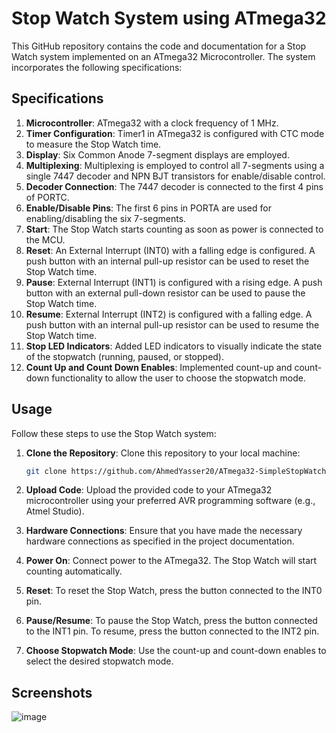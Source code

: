 # Stop Watch System using ATmega32

This GitHub repository contains the code and documentation for a Stop Watch system implemented on an ATmega32 Microcontroller. The system incorporates the following specifications:

## Specifications

1. **Microcontroller**: ATmega32 with a clock frequency of 1 MHz.
2. **Timer Configuration**: Timer1 in ATmega32 is configured with CTC mode to measure the Stop Watch time.
3. **Display**: Six Common Anode 7-segment displays are employed.
4. **Multiplexing**: Multiplexing is employed to control all 7-segments using a single 7447 decoder and NPN BJT transistors for enable/disable control.
5. **Decoder Connection**: The 7447 decoder is connected to the first 4 pins of PORTC.
6. **Enable/Disable Pins**: The first 6 pins in PORTA are used for enabling/disabling the six 7-segments.
7. **Start**: The Stop Watch starts counting as soon as power is connected to the MCU.
8. **Reset**: An External Interrupt (INT0) with a falling edge is configured. A push button with an internal pull-up resistor can be used to reset the Stop Watch time.
9. **Pause**: External Interrupt (INT1) is configured with a rising edge. A push button with an external pull-down resistor can be used to pause the Stop Watch time.
10. **Resume**: External Interrupt (INT2) is configured with a falling edge. A push button with an internal pull-up resistor can be used to resume the Stop Watch time.
11. **Stop LED Indicators**: Added LED indicators to visually indicate the state of the stopwatch (running, paused, or stopped).
12. **Count Up and Count Down Enables**: Implemented count-up and count-down functionality to allow the user to choose the stopwatch mode.

## Usage

Follow these steps to use the Stop Watch system:

1. **Clone the Repository**: Clone this repository to your local machine:

    ```bash
    git clone https://github.com/AhmedYasser20/ATmega32-SimpleStopWatch.git
    ```

2. **Upload Code**: Upload the provided code to your ATmega32 microcontroller using your preferred AVR programming software (e.g., Atmel Studio).

3. **Hardware Connections**: Ensure that you have made the necessary hardware connections as specified in the project documentation.

4. **Power On**: Connect power to the ATmega32. The Stop Watch will start counting automatically.

5. **Reset**: To reset the Stop Watch, press the button connected to the INT0 pin.

6. **Pause/Resume**: To pause the Stop Watch, press the button connected to the INT1 pin. To resume, press the button connected to the INT2 pin.

7. **Choose Stopwatch Mode**: Use the count-up and count-down enables to select the desired stopwatch mode.

## Screenshots
![image](https://github.com/AhmedYasser20/ATmega32-SimpleStopWatch/assets/93765400/f46ff8f2-b7fb-40ba-b273-89c7c6a287cc)


